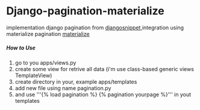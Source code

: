 # Django-pagination-materialize

implementation django pagination from [djangosnippet](https://djangosnippets.org/snippets/1441/),integration using materialize pagination [materialize](http://materializecss.com/pagination.html)


##### How to Use
1. go to you apps/views.py
2. create some view for retrive all data (i'm use class-based generic views TemplateView)
3. create directory in your, example apps/templates
4. add new file using name pagination.py
5. and use '''{% load pagination %} {% pagination yourpage %}''' in yout templates
